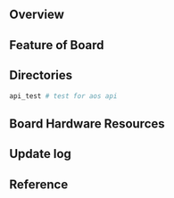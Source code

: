 ## Overview

## Feature of Board

## Directories

```sh
api_test # test for aos api
```

## Board Hardware Resources

## Update log

## Reference
